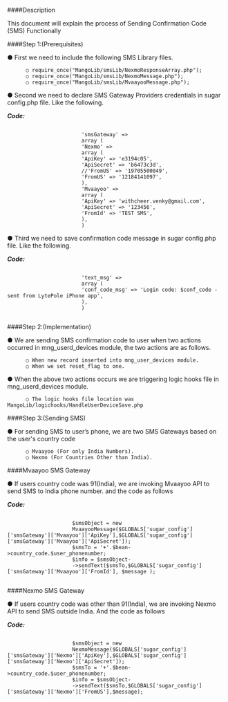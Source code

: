 ####Description

This document will explain the process of Sending Confirmation Code (SMS) Functionally

####Step 1:(Prerequisites)

●	First we need to include the following SMS Library files.

          ○	require_once("MangoLib/smsLib/NexmoResponseArray.php");
          ○	require_once("MangoLib/smsLib/NexmoMessage.php");
          ○	require_once("MangoLib/smsLib/MvaayooMessage.php");

●	Second we need to declare SMS Gateway Providers credentials in sugar config.php file. Like the following.

**_Code:_**
	
```

                        'smsGateway' => 
                        array (
                        'Nexmo' => 
                        array (
                        'ApiKey' => 'e3194c05',
                        'ApiSecret' => 'b6473c3d',
                        //'FromUS' => '19705500049',
                        'FromUS' => '12184141097',
                        ),
                        'Mvaayoo' => 
                        array (
                        'ApiKey' => 'withcheer.venky@gmail.com',
                        'ApiSecret' => '123456',
                        'FromId' => 'TEST SMS',
                        ),
                        )

```

●	Third we need to save confirmation code message in sugar config.php file. Like the following.

**_Code:_**
	
```

                        'text_msg' => 
                        array (		  
                        'conf_code_msg' => 'Login code: $conf_code - sent from LytePole iPhone app',  		  
                        ),
                        )
                        
```

####Step 2:(Implementation)

●	We are sending SMS confirmation code to user when two actions occurred in mng_userd_devices module, the two actions are as follows.

          ○	When new record inserted into mng_user_devices module.
          ○	When we set reset_flag to one.
          
●	When the above two actions occurs we are triggering logic hooks file in mng_userd_devices module.

          ○	The logic hooks file location was MangoLib/logichooks/HandleUserDeviceSave.php
          
####Step 3:(Sending SMS)  

● For sending SMS to user’s phone, we are two SMS Gateways based on the user's country code
          
          ○	Mvaayoo (For only India Numbers).
          ○	Nexmo (For Countries Other than India).

####Mvaayoo SMS Gateway

●	If users country code was 91(India), we are invoking Mvaayoo API to send SMS to India phone number. and the code as follows

**_Code:_**
	
```

                     $smsObject = new 
                     MvaayooMessage($GLOBALS['sugar_config']['smsGateway']['Mvaayoo']['ApiKey'],$GLOBALS['sugar_config']['smsGateway']['Mvaayoo']['ApiSecret']); 
                     $smsTo = '+'.$bean->country_code.$user_phonenumber;
                     $info = $smsObject-
                     ->sendText($smsTo,$GLOBALS['sugar_config']['smsGateway']['Mvaayoo']['FromId'], $message );
                     
```

####Nexmo SMS Gateway

●	If users country code was other than 91(India), we are invoking Nexmo API to send SMS outside India. And the code as follows

**_Code:_**
	
```

                     $smsObject = new 
                     NexmoMessage($GLOBALS['sugar_config']['smsGateway']['Nexmo']['ApiKey'],$GLOBALS['sugar_config']['smsGateway']['Nexmo']['ApiSecret']);
                     $smsTo = '+'.$bean->country_code.$user_phonenumber;
                     $info = $smsObject-
                     ->sendText($smsTo,$GLOBALS['sugar_config']['smsGateway']['Nexmo']['FromUS'],$message);
                     
```



